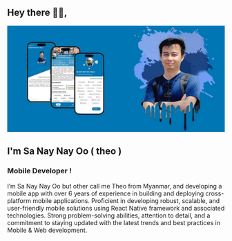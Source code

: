 ## Hey there 🙋‍♂️,
![ Mobile Development ](https://github.com/sanaynayoo/sanaynayoo/blob/main/cover.jpg)
## I'm Sa Nay Nay Oo ( theo )
### Mobile Developer !

I’m Sa Nay Nay Oo but other call me Theo from Myanmar, and developing a mobile app with over 6 years of experience in building and deploying cross-platform mobile applications. Proficient in developing robust, scalable, and user-friendly mobile solutions using React Native framework and associated technologies. Strong problem-solving abilities, attention to detail, and a commitment to staying updated with the latest trends and best practices in Mobile & Web development.
